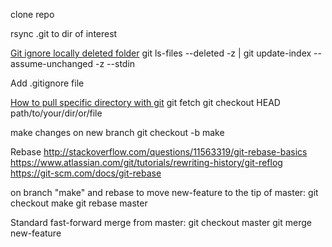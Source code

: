 clone repo

rsync .git to dir of interest

[Git ignore locally deleted folder](http://stackoverflow.com/questions/4589333/git-ignore-locally-deleted-folder)
git ls-files --deleted -z | git update-index --assume-unchanged -z --stdin

Add .gitignore file

[How to pull specific directory with git](http://stackoverflow.com/questions/2425059/how-to-pull-specific-directory-with-git)
git fetch
git checkout HEAD path/to/your/dir/or/file

make changes on new branch
git checkout -b make

Rebase
http://stackoverflow.com/questions/11563319/git-rebase-basics
https://www.atlassian.com/git/tutorials/rewriting-history/git-reflog
https://git-scm.com/docs/git-rebase

on branch "make" and rebase to move new-feature to the tip of master:
git checkout make
git rebase master

Standard fast-forward merge from master:
git checkout master
git merge new-feature
